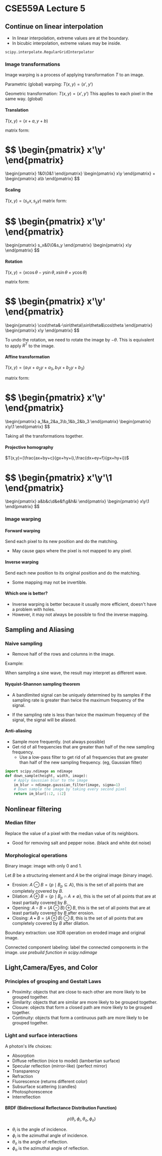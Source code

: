 # CSE559A Lecture 5

## Continue on linear interpolation

- In linear interpolation, extreme values are at the boundary.
- In bicubic interpolation, extreme values may be inside.

`scipy.interpolate.RegularGridInterpolator`

### Image transformations

Image warping is a process of applying transformation $T$ to an image.

Parametric (global) warping: $T(x,y)=(x',y')$

Geometric transformation: $T(x,y)=(x',y')$ This applies to each pixel in the same way. (global)

#### Translation

$T(x,y)=(x+a,y+b)$

matrix form:

$$
\begin{pmatrix}
x'\\y'
\end{pmatrix}
=
\begin{pmatrix}
1&0\\0&1
\end{pmatrix}
\begin{pmatrix}
x\\y
\end{pmatrix}
+
\begin{pmatrix}
a\\b
\end{pmatrix}
$$

#### Scaling

$T(x,y)=(s_xx,s_yy)$ matrix form:

$$
\begin{pmatrix}
x'\\y'
\end{pmatrix}
=
\begin{pmatrix}
s_x&0\\0&s_y
\end{pmatrix}
\begin{pmatrix}
x\\y
\end{pmatrix}
$$

#### Rotation

$T(x,y)=(x\cos\theta-y\sin\theta,x\sin\theta+y\cos\theta)$

matrix form:

$$
\begin{pmatrix}
x'\\y'
\end{pmatrix}
=
\begin{pmatrix}
\cos\theta&-\sin\theta\\\sin\theta&\cos\theta
\end{pmatrix}
\begin{pmatrix}
x\\y
\end{pmatrix}
$$

To undo the rotation, we need to rotate the image by $-\theta$. This is equivalent to apply $R^T$ to the image.

#### Affine transformation

$T(x,y)=(a_1x+a_2y+a_3,b_1x+b_2y+b_3)$

matrix form:

$$
\begin{pmatrix}
x'\\y'
\end{pmatrix}
=
\begin{pmatrix}
a_1&a_2&a_3\\b_1&b_2&b_3
\end{pmatrix}
\begin{pmatrix}
x\\y\\1
\end{pmatrix}
$$

Taking all the transformations together.

#### Projective homography

$T(x,y)=(\frac{ax+by+c}{gx+hy+i},\frac{dx+ey+f}{gx+hy+i})$

$$
\begin{pmatrix}
x'\\y'\\1
\end{pmatrix}
=
\begin{pmatrix}
a&b&c\\d&e&f\\g&h&i
\end{pmatrix}
\begin{pmatrix}
x\\y\\1
\end{pmatrix}
$$

### Image warping

#### Forward warping

Send each pixel to its new position and do the matching.

- May cause gaps where the pixel is not mapped to any pixel.

#### Inverse warping

Send each new position to its original position and do the matching.

- Some mapping may not be invertible.

#### Which one is better?

- Inverse warping is better because it usually more efficient, doesn't have a problem with holes.
- However, it may not always be possible to find the inverse mapping.

## Sampling and Aliasing

### Naive sampling

- Remove half of the rows and columns in the image.

Example:

When sampling a sine wave, the result may interpret as different wave.

#### Nyquist-Shannon sampling theorem

- A bandlimited signal can be uniquely determined by its samples if the sampling rate is greater than twice the maximum frequency of the signal.

- If the sampling rate is less than twice the maximum frequency of the signal, the signal will be aliased.

#### Anti-aliasing

- Sample more frequently. (not always possible)
- Get rid of all frequencies that are greater than half of the new sampling frequency.
  - Use a low-pass filter to get rid of all frequencies that are greater than half of the new sampling frequency. (eg, Gaussian filter)

```python
import scipy.ndimage as ndimage
def down_sample(height, width, image):
    # Apply Gaussian blur to the image
    im_blur = ndimage.gaussian_filter(image, sigma=1)
    # Down sample the image by taking every second pixel
    return im_blur[::2, ::2]
```

## Nonlinear filtering

### Median filter

Replace the value of a pixel with the median value of its neighbors.

- Good for removing salt and pepper noise. (black and white dot noise)

### Morphological operations

Binary image: image with only 0 and 1.

Let $B$ be a structuring element and $A$ be the original image (binary image).

- Erosion: $A\ominus B = \{p\mid B_p\subseteq A\}$, this is the set of all points that are completely covered by $B$.
- Dilation: $A\oplus B = \{p\mid B_p\cap A\neq\emptyset\}$, this is the set of all points that are at least partially covered by $B$.
- Opening: $A\circ B = (A\ominus B)\oplus B$, this is the set of all points that are at least partially covered by $B$ after erosion.
- Closing: $A\bullet B = (A\oplus B)\ominus B$, this is the set of all points that are completely covered by $B$ after dilation.

Boundary extraction: use XOR operation on eroded image and original image.

Connected component labeling: label the connected components in the image. _use prebuild function in scipy.ndimage_

## Light,Camera/Eyes, and Color

### Principles of grouping and Gestalt Laws

- Proximity: objects that are close to each other are more likely to be grouped together.
- Similarity: objects that are similar are more likely to be grouped together.
- Closure: objects that form a closed path are more likely to be grouped together.
- Continuity: objects that form a continuous path are more likely to be grouped together.

### Light and surface interactions

A photon's life choices:

- Absorption
- Diffuse reflection (nice to model) (lambertian surface)
- Specular reflection (mirror-like) (perfect mirror)
- Transparency
- Refraction
- Fluorescence (returns different color)
- Subsurface scattering (candles)
- Photosphorescence
- Interreflection

#### BRDF (Bidirectional Reflectance Distribution Function)

$$
\rho(\theta_i,\phi_i,\theta_o,\phi_o)
$$

- $\theta_i$ is the angle of incidence.
- $\phi_i$ is the azimuthal angle of incidence.
- $\theta_o$ is the angle of reflection.
- $\phi_o$ is the azimuthal angle of reflection.

